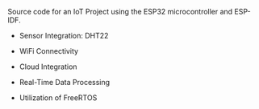 Source code for an IoT Project using the ESP32 microcontroller and ESP-IDF.

- Sensor Integration: DHT22

- WiFi Connectivity

- Cloud Integration

- Real-Time Data Processing

- Utilization of FreeRTOS
